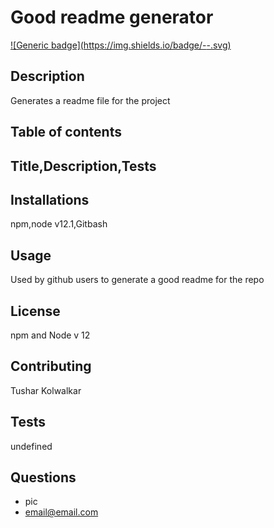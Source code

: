 
  
   # Good readme generator
  [![Generic badge](https://img.shields.io/badge/<Good Readme Generator>-<COMPLETE>-<COLOR>.svg)](https://shields.io/)
  
  ## Description
  Generates a readme file for the project
  
  ## Table of contents
  ## Title,Description,Tests
  
  ## Installations
  npm,node v12.1,Gitbash

  ## Usage
  Used by github users to generate a good readme for the repo

  ## License
  npm and Node v 12

  ## Contributing
  Tushar Kolwalkar

  ## Tests
  undefined

  ## Questions
  * pic
  * email@email.com
  